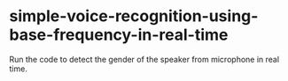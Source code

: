 # simple-voice-recognition-using-base-frequency-in-real-time

Run the code to detect the gender of the speaker from microphone in real time.
